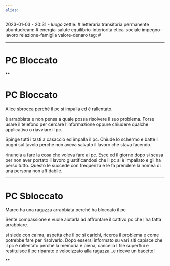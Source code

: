 ```yaml
---
alias: 
---
```

2023-01-03 - 20:31 - *luogo*
zettle: # letteraria transitoria permanente
ubuntudream: # energia-salute equilibrio-interiorità etica-sociale impegno-lavoro relazione-famiglia valore-denaro 
tag: #

---
# PC Bloccato

**

# PC Bloccato

Alice sbrocca perché il pc si impalla ed è rallentato.

è arrabbiata e non pensa a quale possa risolvere il suo problema. Forse usare il telefono per cercare l’informazione oppure chiudere qualche applicativo o riavviare il pc.

Spinge tutti i tasti a casaccio ed impalla il pc. Chiude lo schermo e batte I pugni sul tavolo perché non aveva salvato il lavoro che stava facendo.

rinuncia a fare la cosa che voleva fare al pc. Esce ed il giorno dopo si scusa per non aver portato il lavoro giustificandosi che il pc si è impallato e gli ha perso tutto. Questo le succede con frequenza e le fa prendere la nomea di una persona non affidabile.

  

---

# PC Sbloccato

Marco ha una ragazza arrabbiata perché ha bloccato il pc

Sente compassione e vuole aiutarla ad affrontare il cattivo pc che l’ha fatta arrabbiare.

si siede con calma, aspetta che il pc si carichi, ricerca il problema e come potrebbe fare per risolverlo. Dopo essersi informato su vari siti capisce che il pc è rallentato perché la memoria è piena, cancella I file superflui e restituisce il pc riparato e velocizzato alla ragazza...e riceve un bacetto!

**